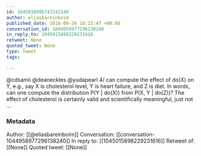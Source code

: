 ```yaml
---
id: 1045016095743242240
author: eliasbareinboim
published_date: 2018-09-26 18:23:47 +00:00
conversation_id: 1044958977296138240
in_reply_to: 1045015898229231616
retweet: None
quoted_tweet: None
type: tweet
tags:

---
```


@cdsamii @deaneckles @yudapearl 4/ can compute the effect of do(X) on Y, e.g., say X is cholesterol level, Y is heart failure, and Z is diet. In words, can one compute the distribution P(Y | do(X)) from P(X, Y | do(Z))? The effect of cholesterol is certainly valid and scientifically meaningful, just not ...

### Metadata

Author: [[@eliasbareinboim]]
Conversation: [[conversation-1044958977296138240]]
In reply to: [[1045015898229231616]]
Retweet of: [[None]]
Quoted tweet: [[None]]
